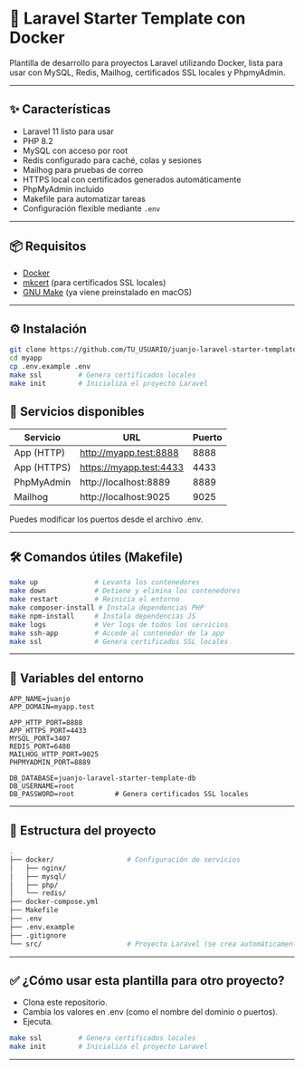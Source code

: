 # 🚀 Laravel Starter Template con Docker

Plantilla de desarrollo para proyectos Laravel utilizando Docker, lista para usar con MySQL, Redis, Mailhog, certificados SSL locales y PhpmyAdmin.

---

## ✨ Características

- Laravel 11 listo para usar
- PHP 8.2
- MySQL con acceso por root
- Redis configurado para caché, colas y sesiones
- Mailhog para pruebas de correo
- HTTPS local con certificados generados automáticamente
- PhpMyAdmin incluido
- Makefile para automatizar tareas
- Configuración flexible mediante `.env`

---

## 📦 Requisitos

- [Docker](https://www.docker.com/)
- [mkcert](https://github.com/FiloSottile/mkcert) (para certificados SSL locales)
- [GNU Make](https://www.gnu.org/software/make/) (ya viene preinstalado en macOS)

---

## ⚙️ Instalación

```bash
git clone https://github.com/TU_USUARIO/juanjo-laravel-starter-template.git myapp
cd myapp
cp .env.example .env
make ssl         # Genera certificados locales
make init        # Inicializa el proyecto Laravel
```


## 🧪 Servicios disponibles

| Servicio | URL | Puerto |
|-----------|-----------|-----------|
| App (HTTP)  | http://myapp.test:8888  | 8888  |
| App (HTTPS)  | https://myapp.test:4433  | 4433  |
| PhpMyAdmin  | http://localhost:8889  | 8889  |
| Mailhog  | http://localhost:9025  | 9025  |

Puedes modificar los puertos desde el archivo .env.

---

## 🛠 Comandos útiles (Makefile)


```bash
make up              # Levanta los contenedores
make down            # Detiene y elimina los contenedores
make restart         # Reinicia el entorno
make composer-install # Instala dependencias PHP
make npm-install     # Instala dependencias JS
make logs            # Ver logs de todos los servicios
make ssh-app         # Accede al contenedor de la app
make ssl             # Genera certificados SSL locales
```
---

## 🔗 Variables del entorno


```env
APP_NAME=juanjo
APP_DOMAIN=myapp.test

APP_HTTP_PORT=8888
APP_HTTPS_PORT=4433
MYSQL_PORT=3407
REDIS_PORT=6480
MAILHOG_HTTP_PORT=9025
PHPMYADMIN_PORT=8889

DB_DATABASE=juanjo-laravel-starter-template-db
DB_USERNAME=root
DB_PASSWORD=root          # Genera certificados SSL locales
```
---

## 🧰 Estructura del proyecto
```bash
.
├── docker/                  # Configuración de servicios
│   ├── nginx/
│   ├── mysql/
│   ├── php/
│   └── redis/
├── docker-compose.yml
├── Makefile
├── .env
├── .env.example
├── .gitignore
└── src/                     # Proyecto Laravel (se crea automáticamente)
```
---

## ✅ ¿Cómo usar esta plantilla para otro proyecto?

-	Clona este repositorio.
-	Cambia los valores en .env (como el nombre del dominio o puertos).
-	Ejecuta.
  
```bash
make ssl         # Genera certificados locales
make init        # Inicializa el proyecto Laravel
```

---



